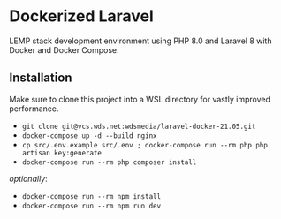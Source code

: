 # Dockerized Laravel

LEMP stack development environment using PHP 8.0 and Laravel 8 with Docker and Docker Compose.

## Installation

Make sure to clone this project into a WSL directory for vastly improved performance.

- `git clone git@vcs.wds.net:wdsmedia/laravel-docker-21.05.git`
- `docker-compose up -d --build nginx`
- `cp src/.env.example src/.env ; docker-compose run --rm php php artisan key:generate`
- `docker-compose run --rm php composer install`

_optionally_:

- `docker-compose run --rm npm install`
- `docker-compose run --rm npm run dev`
